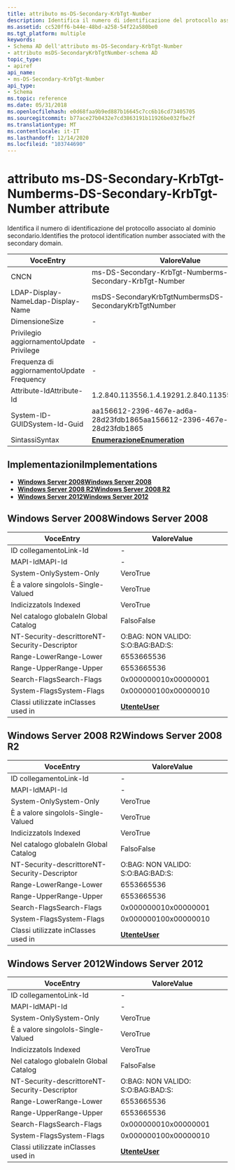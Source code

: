 ```yaml
---
title: attributo ms-DS-Secondary-KrbTgt-Number
description: Identifica il numero di identificazione del protocollo associato al dominio secondario.
ms.assetid: cc520ff6-b44e-48bd-a258-54f22a580be0
ms.tgt_platform: multiple
keywords:
- Schema AD dell'attributo ms-DS-Secondary-KrbTgt-Number
- attributo msDS-SecondaryKrbTgtNumber-schema AD
topic_type:
- apiref
api_name:
- ms-DS-Secondary-KrbTgt-Number
api_type:
- Schema
ms.topic: reference
ms.date: 05/31/2018
ms.openlocfilehash: e0d68faa9b9ed887b16645c7cc6b16cd73405705
ms.sourcegitcommit: b77ace27b0432e7cd3863191b11926be032fbe2f
ms.translationtype: MT
ms.contentlocale: it-IT
ms.lasthandoff: 12/14/2020
ms.locfileid: "103744690"
---
```

# <a name="ms-ds-secondary-krbtgt-number-attribute"></a><span data-ttu-id="b620e-105">attributo ms-DS-Secondary-KrbTgt-Number</span><span class="sxs-lookup"><span data-stu-id="b620e-105">ms-DS-Secondary-KrbTgt-Number attribute</span></span>

<span data-ttu-id="b620e-106">Identifica il numero di identificazione del protocollo associato al dominio secondario.</span><span class="sxs-lookup"><span data-stu-id="b620e-106">Identifies the protocol identification number associated with the secondary domain.</span></span>



| <span data-ttu-id="b620e-107">Voce</span><span class="sxs-lookup"><span data-stu-id="b620e-107">Entry</span></span> | <span data-ttu-id="b620e-108">Valore</span><span class="sxs-lookup"><span data-stu-id="b620e-108">Value</span></span> |
|-------------------|--------------------------------------|
| <span data-ttu-id="b620e-109">CN</span><span class="sxs-lookup"><span data-stu-id="b620e-109">CN</span></span>                | <span data-ttu-id="b620e-110">ms-DS-Secondary-KrbTgt-Number</span><span class="sxs-lookup"><span data-stu-id="b620e-110">ms-DS-Secondary-KrbTgt-Number</span></span>        |
| <span data-ttu-id="b620e-111">LDAP-Display-Name</span><span class="sxs-lookup"><span data-stu-id="b620e-111">Ldap-Display-Name</span></span> | <span data-ttu-id="b620e-112">msDS-SecondaryKrbTgtNumber</span><span class="sxs-lookup"><span data-stu-id="b620e-112">msDS-SecondaryKrbTgtNumber</span></span>           |
| <span data-ttu-id="b620e-113">Dimensione</span><span class="sxs-lookup"><span data-stu-id="b620e-113">Size</span></span>              | \-                                   |
| <span data-ttu-id="b620e-114">Privilegio aggiornamento</span><span class="sxs-lookup"><span data-stu-id="b620e-114">Update Privilege</span></span>  | \-                                   |
| <span data-ttu-id="b620e-115">Frequenza di aggiornamento</span><span class="sxs-lookup"><span data-stu-id="b620e-115">Update Frequency</span></span>  | \-                                   |
| <span data-ttu-id="b620e-116">Attribute-Id</span><span class="sxs-lookup"><span data-stu-id="b620e-116">Attribute-Id</span></span>      | <span data-ttu-id="b620e-117">1.2.840.113556.1.4.1929</span><span class="sxs-lookup"><span data-stu-id="b620e-117">1.2.840.113556.1.4.1929</span></span>              |
| <span data-ttu-id="b620e-118">System-ID-GUID</span><span class="sxs-lookup"><span data-stu-id="b620e-118">System-Id-Guid</span></span>    | <span data-ttu-id="b620e-119">aa156612-2396-467e-ad6a-28d23fdb1865</span><span class="sxs-lookup"><span data-stu-id="b620e-119">aa156612-2396-467e-ad6a-28d23fdb1865</span></span> |
| <span data-ttu-id="b620e-120">Sintassi</span><span class="sxs-lookup"><span data-stu-id="b620e-120">Syntax</span></span>            | [<span data-ttu-id="b620e-121">**Enumerazione**</span><span class="sxs-lookup"><span data-stu-id="b620e-121">**Enumeration**</span></span>](s-enumeration.md) |



## <a name="implementations"></a><span data-ttu-id="b620e-122">Implementazioni</span><span class="sxs-lookup"><span data-stu-id="b620e-122">Implementations</span></span>

-   [<span data-ttu-id="b620e-123">**Windows Server 2008**</span><span class="sxs-lookup"><span data-stu-id="b620e-123">**Windows Server 2008**</span></span>](#windows-server-2008)
-   [<span data-ttu-id="b620e-124">**Windows Server 2008 R2**</span><span class="sxs-lookup"><span data-stu-id="b620e-124">**Windows Server 2008 R2**</span></span>](#windows-server-2008-r2)
-   [<span data-ttu-id="b620e-125">**Windows Server 2012**</span><span class="sxs-lookup"><span data-stu-id="b620e-125">**Windows Server 2012**</span></span>](#windows-server-2012)

## <a name="windows-server-2008"></a><span data-ttu-id="b620e-126">Windows Server 2008</span><span class="sxs-lookup"><span data-stu-id="b620e-126">Windows Server 2008</span></span>



| <span data-ttu-id="b620e-127">Voce</span><span class="sxs-lookup"><span data-stu-id="b620e-127">Entry</span></span> | <span data-ttu-id="b620e-128">Valore</span><span class="sxs-lookup"><span data-stu-id="b620e-128">Value</span></span> |
|------------------------|-----------------------------------|
| <span data-ttu-id="b620e-129">ID collegamento</span><span class="sxs-lookup"><span data-stu-id="b620e-129">Link-Id</span></span>                | \-                                |
| <span data-ttu-id="b620e-130">MAPI-Id</span><span class="sxs-lookup"><span data-stu-id="b620e-130">MAPI-Id</span></span>                | \-                                |
| <span data-ttu-id="b620e-131">System-Only</span><span class="sxs-lookup"><span data-stu-id="b620e-131">System-Only</span></span>            | <span data-ttu-id="b620e-132">Vero</span><span class="sxs-lookup"><span data-stu-id="b620e-132">True</span></span>                              |
| <span data-ttu-id="b620e-133">È a valore singolo</span><span class="sxs-lookup"><span data-stu-id="b620e-133">Is-Single-Valued</span></span>       | <span data-ttu-id="b620e-134">Vero</span><span class="sxs-lookup"><span data-stu-id="b620e-134">True</span></span>                              |
| <span data-ttu-id="b620e-135">Indicizzato</span><span class="sxs-lookup"><span data-stu-id="b620e-135">Is Indexed</span></span>             | <span data-ttu-id="b620e-136">Vero</span><span class="sxs-lookup"><span data-stu-id="b620e-136">True</span></span>                              |
| <span data-ttu-id="b620e-137">Nel catalogo globale</span><span class="sxs-lookup"><span data-stu-id="b620e-137">In Global Catalog</span></span>      | <span data-ttu-id="b620e-138">Falso</span><span class="sxs-lookup"><span data-stu-id="b620e-138">False</span></span>                             |
| <span data-ttu-id="b620e-139">NT-Security-descrittore</span><span class="sxs-lookup"><span data-stu-id="b620e-139">NT-Security-Descriptor</span></span> | <span data-ttu-id="b620e-140">O:BAG: NON VALIDO: S:</span><span class="sxs-lookup"><span data-stu-id="b620e-140">O:BAG:BAD:S:</span></span>                      |
| <span data-ttu-id="b620e-141">Range-Lower</span><span class="sxs-lookup"><span data-stu-id="b620e-141">Range-Lower</span></span>            | <span data-ttu-id="b620e-142">65536</span><span class="sxs-lookup"><span data-stu-id="b620e-142">65536</span></span>                             |
| <span data-ttu-id="b620e-143">Range-Upper</span><span class="sxs-lookup"><span data-stu-id="b620e-143">Range-Upper</span></span>            | <span data-ttu-id="b620e-144">65536</span><span class="sxs-lookup"><span data-stu-id="b620e-144">65536</span></span>                             |
| <span data-ttu-id="b620e-145">Search-Flags</span><span class="sxs-lookup"><span data-stu-id="b620e-145">Search-Flags</span></span>           | <span data-ttu-id="b620e-146">0x00000001</span><span class="sxs-lookup"><span data-stu-id="b620e-146">0x00000001</span></span>                        |
| <span data-ttu-id="b620e-147">System-Flags</span><span class="sxs-lookup"><span data-stu-id="b620e-147">System-Flags</span></span>           | <span data-ttu-id="b620e-148">0x00000010</span><span class="sxs-lookup"><span data-stu-id="b620e-148">0x00000010</span></span>                        |
| <span data-ttu-id="b620e-149">Classi utilizzate in</span><span class="sxs-lookup"><span data-stu-id="b620e-149">Classes used in</span></span>        | [<span data-ttu-id="b620e-150">**Utente**</span><span class="sxs-lookup"><span data-stu-id="b620e-150">**User**</span></span>](c-user.md)<br/> |



## <a name="windows-server-2008-r2"></a><span data-ttu-id="b620e-151">Windows Server 2008 R2</span><span class="sxs-lookup"><span data-stu-id="b620e-151">Windows Server 2008 R2</span></span>



| <span data-ttu-id="b620e-152">Voce</span><span class="sxs-lookup"><span data-stu-id="b620e-152">Entry</span></span> | <span data-ttu-id="b620e-153">Valore</span><span class="sxs-lookup"><span data-stu-id="b620e-153">Value</span></span> |
|------------------------|-----------------------------------|
| <span data-ttu-id="b620e-154">ID collegamento</span><span class="sxs-lookup"><span data-stu-id="b620e-154">Link-Id</span></span>                | \-                                |
| <span data-ttu-id="b620e-155">MAPI-Id</span><span class="sxs-lookup"><span data-stu-id="b620e-155">MAPI-Id</span></span>                | \-                                |
| <span data-ttu-id="b620e-156">System-Only</span><span class="sxs-lookup"><span data-stu-id="b620e-156">System-Only</span></span>            | <span data-ttu-id="b620e-157">Vero</span><span class="sxs-lookup"><span data-stu-id="b620e-157">True</span></span>                              |
| <span data-ttu-id="b620e-158">È a valore singolo</span><span class="sxs-lookup"><span data-stu-id="b620e-158">Is-Single-Valued</span></span>       | <span data-ttu-id="b620e-159">Vero</span><span class="sxs-lookup"><span data-stu-id="b620e-159">True</span></span>                              |
| <span data-ttu-id="b620e-160">Indicizzato</span><span class="sxs-lookup"><span data-stu-id="b620e-160">Is Indexed</span></span>             | <span data-ttu-id="b620e-161">Vero</span><span class="sxs-lookup"><span data-stu-id="b620e-161">True</span></span>                              |
| <span data-ttu-id="b620e-162">Nel catalogo globale</span><span class="sxs-lookup"><span data-stu-id="b620e-162">In Global Catalog</span></span>      | <span data-ttu-id="b620e-163">Falso</span><span class="sxs-lookup"><span data-stu-id="b620e-163">False</span></span>                             |
| <span data-ttu-id="b620e-164">NT-Security-descrittore</span><span class="sxs-lookup"><span data-stu-id="b620e-164">NT-Security-Descriptor</span></span> | <span data-ttu-id="b620e-165">O:BAG: NON VALIDO: S:</span><span class="sxs-lookup"><span data-stu-id="b620e-165">O:BAG:BAD:S:</span></span>                      |
| <span data-ttu-id="b620e-166">Range-Lower</span><span class="sxs-lookup"><span data-stu-id="b620e-166">Range-Lower</span></span>            | <span data-ttu-id="b620e-167">65536</span><span class="sxs-lookup"><span data-stu-id="b620e-167">65536</span></span>                             |
| <span data-ttu-id="b620e-168">Range-Upper</span><span class="sxs-lookup"><span data-stu-id="b620e-168">Range-Upper</span></span>            | <span data-ttu-id="b620e-169">65536</span><span class="sxs-lookup"><span data-stu-id="b620e-169">65536</span></span>                             |
| <span data-ttu-id="b620e-170">Search-Flags</span><span class="sxs-lookup"><span data-stu-id="b620e-170">Search-Flags</span></span>           | <span data-ttu-id="b620e-171">0x00000001</span><span class="sxs-lookup"><span data-stu-id="b620e-171">0x00000001</span></span>                        |
| <span data-ttu-id="b620e-172">System-Flags</span><span class="sxs-lookup"><span data-stu-id="b620e-172">System-Flags</span></span>           | <span data-ttu-id="b620e-173">0x00000010</span><span class="sxs-lookup"><span data-stu-id="b620e-173">0x00000010</span></span>                        |
| <span data-ttu-id="b620e-174">Classi utilizzate in</span><span class="sxs-lookup"><span data-stu-id="b620e-174">Classes used in</span></span>        | [<span data-ttu-id="b620e-175">**Utente**</span><span class="sxs-lookup"><span data-stu-id="b620e-175">**User**</span></span>](c-user.md)<br/> |



## <a name="windows-server-2012"></a><span data-ttu-id="b620e-176">Windows Server 2012</span><span class="sxs-lookup"><span data-stu-id="b620e-176">Windows Server 2012</span></span>



| <span data-ttu-id="b620e-177">Voce</span><span class="sxs-lookup"><span data-stu-id="b620e-177">Entry</span></span> | <span data-ttu-id="b620e-178">Valore</span><span class="sxs-lookup"><span data-stu-id="b620e-178">Value</span></span> |
|------------------------|-----------------------------------|
| <span data-ttu-id="b620e-179">ID collegamento</span><span class="sxs-lookup"><span data-stu-id="b620e-179">Link-Id</span></span>                | \-                                |
| <span data-ttu-id="b620e-180">MAPI-Id</span><span class="sxs-lookup"><span data-stu-id="b620e-180">MAPI-Id</span></span>                | \-                                |
| <span data-ttu-id="b620e-181">System-Only</span><span class="sxs-lookup"><span data-stu-id="b620e-181">System-Only</span></span>            | <span data-ttu-id="b620e-182">Vero</span><span class="sxs-lookup"><span data-stu-id="b620e-182">True</span></span>                              |
| <span data-ttu-id="b620e-183">È a valore singolo</span><span class="sxs-lookup"><span data-stu-id="b620e-183">Is-Single-Valued</span></span>       | <span data-ttu-id="b620e-184">Vero</span><span class="sxs-lookup"><span data-stu-id="b620e-184">True</span></span>                              |
| <span data-ttu-id="b620e-185">Indicizzato</span><span class="sxs-lookup"><span data-stu-id="b620e-185">Is Indexed</span></span>             | <span data-ttu-id="b620e-186">Vero</span><span class="sxs-lookup"><span data-stu-id="b620e-186">True</span></span>                              |
| <span data-ttu-id="b620e-187">Nel catalogo globale</span><span class="sxs-lookup"><span data-stu-id="b620e-187">In Global Catalog</span></span>      | <span data-ttu-id="b620e-188">Falso</span><span class="sxs-lookup"><span data-stu-id="b620e-188">False</span></span>                             |
| <span data-ttu-id="b620e-189">NT-Security-descrittore</span><span class="sxs-lookup"><span data-stu-id="b620e-189">NT-Security-Descriptor</span></span> | <span data-ttu-id="b620e-190">O:BAG: NON VALIDO: S:</span><span class="sxs-lookup"><span data-stu-id="b620e-190">O:BAG:BAD:S:</span></span>                      |
| <span data-ttu-id="b620e-191">Range-Lower</span><span class="sxs-lookup"><span data-stu-id="b620e-191">Range-Lower</span></span>            | <span data-ttu-id="b620e-192">65536</span><span class="sxs-lookup"><span data-stu-id="b620e-192">65536</span></span>                             |
| <span data-ttu-id="b620e-193">Range-Upper</span><span class="sxs-lookup"><span data-stu-id="b620e-193">Range-Upper</span></span>            | <span data-ttu-id="b620e-194">65536</span><span class="sxs-lookup"><span data-stu-id="b620e-194">65536</span></span>                             |
| <span data-ttu-id="b620e-195">Search-Flags</span><span class="sxs-lookup"><span data-stu-id="b620e-195">Search-Flags</span></span>           | <span data-ttu-id="b620e-196">0x00000001</span><span class="sxs-lookup"><span data-stu-id="b620e-196">0x00000001</span></span>                        |
| <span data-ttu-id="b620e-197">System-Flags</span><span class="sxs-lookup"><span data-stu-id="b620e-197">System-Flags</span></span>           | <span data-ttu-id="b620e-198">0x00000010</span><span class="sxs-lookup"><span data-stu-id="b620e-198">0x00000010</span></span>                        |
| <span data-ttu-id="b620e-199">Classi utilizzate in</span><span class="sxs-lookup"><span data-stu-id="b620e-199">Classes used in</span></span>        | [<span data-ttu-id="b620e-200">**Utente**</span><span class="sxs-lookup"><span data-stu-id="b620e-200">**User**</span></span>](c-user.md)<br/> |



 

 





